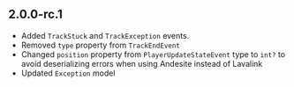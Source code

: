 ## 2.0.0-rc.1

- Added `TrackStuck` and `TrackException` events.
- Removed `type` property from `TrackEndEvent`
- Changed `position` property from `PlayerUpdateStateEvent` type to `int?` to avoid deserializing errors when using Andesite instead of Lavalink
- Updated `Exception` model